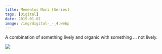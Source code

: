 ```yaml
---
title: Mementos Mori [Series]
tags: [Digital]
date: 2019-01-01
image: /img/digital-_-_4.webp
---
```


A combination of something lively and organic with something ... not lively.

![](/img/digital-_-_21.webp)